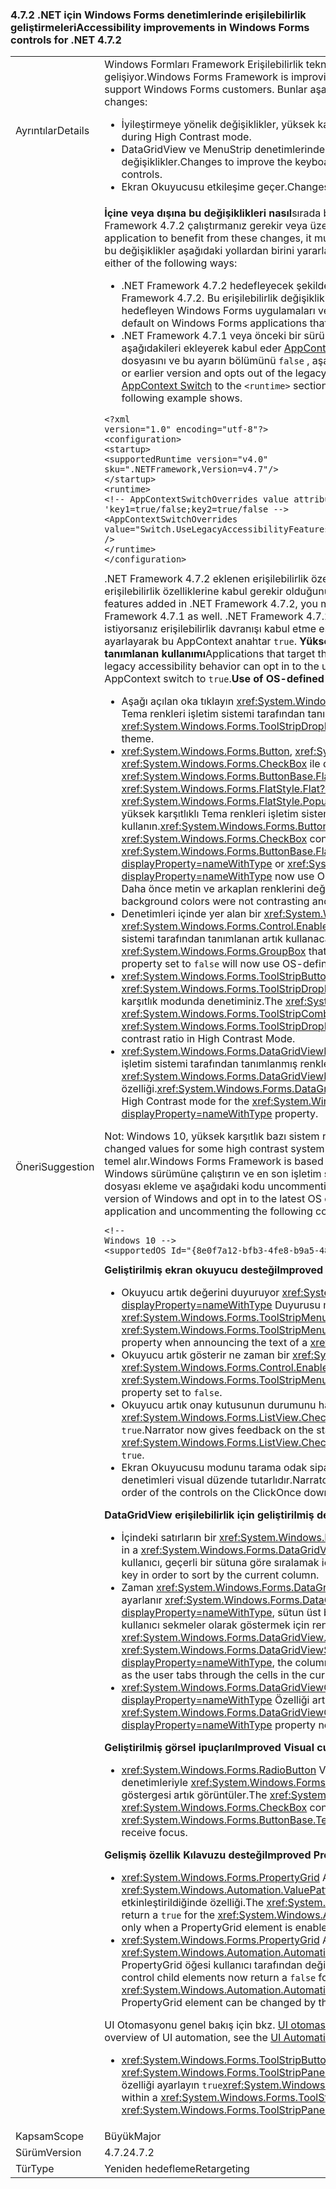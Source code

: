 ### <a name="accessibility-improvements-in-windows-forms-controls-for-net-472"></a><span data-ttu-id="67f0c-101">4.7.2 .NET için Windows Forms denetimlerinde erişilebilirlik geliştirmeleri</span><span class="sxs-lookup"><span data-stu-id="67f0c-101">Accessibility improvements in Windows Forms controls for .NET 4.7.2</span></span>

|   |   |
|---|---|
|<span data-ttu-id="67f0c-102">Ayrıntılar</span><span class="sxs-lookup"><span data-stu-id="67f0c-102">Details</span></span>|<span data-ttu-id="67f0c-103">Windows Formları Framework Erişilebilirlik teknolojileri daha iyi destek ile Windows Forms müşteriler şekli gelişiyor.</span><span class="sxs-lookup"><span data-stu-id="67f0c-103">Windows Forms Framework is improving how it works with accessibility technologies to better support Windows Forms customers.</span></span> <span data-ttu-id="67f0c-104">Bunlar aşağıdaki değişiklikleri içerir:</span><span class="sxs-lookup"><span data-stu-id="67f0c-104">These include the following changes:</span></span><ul><li><span data-ttu-id="67f0c-105">İyileştirmeye yönelik değişiklikler, yüksek karşıtlık modunda görüntüleyin.</span><span class="sxs-lookup"><span data-stu-id="67f0c-105">Changes to improve display during High Contrast mode.</span></span></li><li><span data-ttu-id="67f0c-106">DataGridView ve MenuStrip denetimlerinde klavye gezintiyi iyileştirmeye yönelik değişiklikler.</span><span class="sxs-lookup"><span data-stu-id="67f0c-106">Changes to improve the keyboard navigation in the DataGridView and MenuStrip controls.</span></span></li><li><span data-ttu-id="67f0c-107">Ekran Okuyucusu etkileşime geçer.</span><span class="sxs-lookup"><span data-stu-id="67f0c-107">Changes to interaction with Narrator.</span></span></li></ul> | 
| <span data-ttu-id="67f0c-108">Öneri</span><span class="sxs-lookup"><span data-stu-id="67f0c-108">Suggestion</span></span> | <span data-ttu-id="67f0c-109"><strong>İçine veya dışına bu değişiklikleri nasıl</strong>sırada bu değişiklikleri yararlanmak uygulama için .NET Framework 4.7.2 çalıştırmanız gerekir veya üzeri.</span><span class="sxs-lookup"><span data-stu-id="67f0c-109"><strong>How to opt in or out of these changes</strong>In order for the application to benefit from these changes, it must run on the .NET Framework 4.7.2 or later.</span></span> <span data-ttu-id="67f0c-110">Uygulamaya bu değişiklikler aşağıdaki yollardan birini yararlanabilir:</span><span class="sxs-lookup"><span data-stu-id="67f0c-110">The application can benefit from these changes in either of the following ways:</span></span><ul><li><span data-ttu-id="67f0c-111">.NET Framework 4.7.2 hedefleyecek şekilde derlenmiştir.</span><span class="sxs-lookup"><span data-stu-id="67f0c-111">It is recompiled to target the .NET Framework 4.7.2.</span></span> <span data-ttu-id="67f0c-112">Bu erişilebilirlik değişiklikleri etkin varsayılan olarak .NET Framework'ü 4.7.2 hedefleyen Windows Forms uygulamaları veya üzeri.</span><span class="sxs-lookup"><span data-stu-id="67f0c-112">These accessibility changes are enabled by default on Windows Forms applications that target the .NET Framework 4.7.2 or later.</span></span></li><li><span data-ttu-id="67f0c-113">.NET Framework 4.7.1 veya önceki bir sürümünü hedefleyen ve eski erişilebilirlik davranışları dışında aşağıdakileri ekleyerek kabul eder [AppContext anahtar](https://docs.microsoft.com/dotnet/framework/configure-apps/file-schema/runtime/appcontextswitchoverrides-element) için <code>&lt;runtime&gt;</code> uygulama yapılandırma dosyasını ve bu ayarın bölümünü <code>false</code> , aşağıdaki örnek gösterir.</span><span class="sxs-lookup"><span data-stu-id="67f0c-113">It targets the .NET Framework 4.7.1 or earlier version and opts out of the legacy accessibility behaviors by adding the following [AppContext Switch](https://docs.microsoft.com/dotnet/framework/configure-apps/file-schema/runtime/appcontextswitchoverrides-element) to the <code>&lt;runtime&gt;</code> section of the app config file and setting it to <code>false</code>, as the following example shows.</span></span></li></ul><pre><code class="lang-xml">&lt;?xml version=&quot;1.0&quot; encoding=&quot;utf-8&quot;?&gt;&#13;&#10;&lt;configuration&gt;&#13;&#10;&lt;startup&gt;&#13;&#10;&lt;supportedRuntime version=&quot;v4.0&quot; sku=&quot;.NETFramework,Version=v4.7&quot;/&gt;&#13;&#10;&lt;/startup&gt;&#13;&#10;&lt;runtime&gt;&#13;&#10;&lt;!-- AppContextSwitchOverrides value attribute is in the form of &#39;key1=true/false;key2=true/false  --&gt;&#13;&#10;&lt;AppContextSwitchOverrides value=&quot;Switch.UseLegacyAccessibilityFeatures=false;Switch.UseLegacyAccessibilityFeatures.2=false&quot; /&gt;&#13;&#10;&lt;/runtime&gt;&#13;&#10;&lt;/configuration&gt;&#13;&#10;</code></pre><span data-ttu-id="67f0c-114">.NET Framework 4.7.2 eklenen erişilebilirlik özelliklerini kabul etmek için de .NET Framework 4.7.1 de erişilebilirlik özelliklerine kabul gerekir olduğunu unutmayın.</span><span class="sxs-lookup"><span data-stu-id="67f0c-114">Note that to opt in to the accessibility features added in .NET Framework 4.7.2, you must also opt in to accessibility features of .NET Framework 4.7.1 as well.</span></span> <span data-ttu-id="67f0c-115">.NET Framework 4.7.2 hedefleyen uygulamalar veya üzeri ve eski korumak istiyorsanız erişilebilirlik davranışı kabul etme eski erişilebilirlik özelliklerinin kullanımı için açıkça ayarlayarak bu AppContext anahtar <code>true</code>. <strong>Yüksek karşıtlıklı Tema renkleri işletim sistemi tarafından tanımlanan kullanımı</strong></span><span class="sxs-lookup"><span data-stu-id="67f0c-115">Applications that target the .NET Framework 4.7.2 or later and want to preserve the legacy accessibility behavior can opt in to the use of legacy accessibility features by explicitly setting this AppContext switch to <code>true</code>.<strong>Use of OS-defined colors in High Contrast themes</strong></span></span><ul><li><span data-ttu-id="67f0c-116">Aşağı açılan oka tıklayın <xref:System.Windows.Forms.ToolStripDropDownButton> artık yüksek karşıtlıklı Tema renkleri işletim sistemi tarafından tanımlanan kullanır.</span><span class="sxs-lookup"><span data-stu-id="67f0c-116">The drop down arrow of the <xref:System.Windows.Forms.ToolStripDropDownButton> now uses OS-defined colors in High Contrast theme.</span></span></li><li><span data-ttu-id="67f0c-117"><xref:System.Windows.Forms.Button>, <xref:System.Windows.Forms.RadioButton> ve <xref:System.Windows.Forms.CheckBox> ile denetimleri <xref:System.Windows.Forms.ButtonBase.FlatStyle> kümesine <xref:System.Windows.Forms.FlatStyle.Flat?displayProperty=nameWithType> veya <xref:System.Windows.Forms.FlatStyle.Popup?displayProperty=nameWithType> artık seçildiğinde yüksek karşıtlıklı Tema renkleri işletim sistemi tarafından tanımlanan kullanın.</span><span class="sxs-lookup"><span data-stu-id="67f0c-117"><xref:System.Windows.Forms.Button>, <xref:System.Windows.Forms.RadioButton> and <xref:System.Windows.Forms.CheckBox> controls with <xref:System.Windows.Forms.ButtonBase.FlatStyle> set to <xref:System.Windows.Forms.FlatStyle.Flat?displayProperty=nameWithType> or <xref:System.Windows.Forms.FlatStyle.Popup?displayProperty=nameWithType> now use OS-defined colors in High Contrast theme when selected.</span></span> <span data-ttu-id="67f0c-118">Daha önce metin ve arkaplan renklerini değil çakışan ve okunması zor.</span><span class="sxs-lookup"><span data-stu-id="67f0c-118">Previously, text and background colors were not contrasting and were hard to read.</span></span></li><li><span data-ttu-id="67f0c-119">Denetimleri içinde yer alan bir <xref:System.Windows.Forms.GroupBox> olan kendi <xref:System.Windows.Forms.Control.Enabled> özelliğini <code>false</code> yüksek karşıtlıklı Tema renkleri işletim sistemi tarafından tanımlanan artık kullanacaktır.</span><span class="sxs-lookup"><span data-stu-id="67f0c-119">Controls contained within a <xref:System.Windows.Forms.GroupBox> that has its <xref:System.Windows.Forms.Control.Enabled> property set to <code>false</code> will now use OS-defined colors in High Contrast theme.</span></span></li><li><span data-ttu-id="67f0c-120"><xref:System.Windows.Forms.ToolStripButton>, <xref:System.Windows.Forms.ToolStripComboBox>, Ve <xref:System.Windows.Forms.ToolStripDropDownButton> artan parlaklık bir Karşıtlık oranı yüksek karşıtlık modunda denetiminiz.</span><span class="sxs-lookup"><span data-stu-id="67f0c-120">The <xref:System.Windows.Forms.ToolStripButton>, <xref:System.Windows.Forms.ToolStripComboBox>, and <xref:System.Windows.Forms.ToolStripDropDownButton> controls have an increased luminosity contrast ratio in High Contrast Mode.</span></span></li><li><span data-ttu-id="67f0c-121"><xref:System.Windows.Forms.DataGridViewLinkCell> Varsayılan olarak, yüksek karşıtlık modunda işletim sistemi tarafından tanımlanmış renkleri kullanıp kullanmayacağını <xref:System.Windows.Forms.DataGridViewLinkCell.LinkColor?displayProperty=nameWithType> özelliği.</span><span class="sxs-lookup"><span data-stu-id="67f0c-121"><xref:System.Windows.Forms.DataGridViewLinkCell> will by default use OS-defined colors in High Contrast mode for the <xref:System.Windows.Forms.DataGridViewLinkCell.LinkColor?displayProperty=nameWithType> property.</span></span></li></ul><span data-ttu-id="67f0c-122">Not: Windows 10, yüksek karşıtlık bazı sistem renkleri için değerler değişti.</span><span class="sxs-lookup"><span data-stu-id="67f0c-122">NOTE: Windows 10 has changed values for some high contrast system colors.</span></span> <span data-ttu-id="67f0c-123">Windows Formları Framework Win32 altyapısını temel alır.</span><span class="sxs-lookup"><span data-stu-id="67f0c-123">Windows Forms Framework is based on the Win32 framework.</span></span> <span data-ttu-id="67f0c-124">En iyi deneyim için en son Windows sürümüne çalıştırın ve en son işletim sistemi değişiklikleri bir test uygulamasında app.manifest dosyası ekleme ve aşağıdaki kodu uncommenting kabul et:</span><span class="sxs-lookup"><span data-stu-id="67f0c-124">For the best experience, run on the latest version of Windows and opt in to the latest OS changes by adding an app.manifest file in a test application and uncommenting the following code:</span></span><pre><code>&lt;!-- Windows 10 --&gt;&#13;&#10;&lt;supportedOS Id=&quot;{8e0f7a12-bfb3-4fe8-b9a5-48fd50a15a9a}&quot; /&gt;&#13;&#10;</code></pre><span data-ttu-id="67f0c-125"><strong>Geliştirilmiş ekran okuyucu desteği</strong></span><span class="sxs-lookup"><span data-stu-id="67f0c-125"><strong>Improved Narrator support</strong></span></span><ul><li><span data-ttu-id="67f0c-126">Okuyucu artık değerini duyuruyor <xref:System.Windows.Forms.ToolStripMenuItem.ShortcutKeys?displayProperty=nameWithType> Duyurusu metni hareketlendiremezsiniz bir <xref:System.Windows.Forms.ToolStripMenuItem>.</span><span class="sxs-lookup"><span data-stu-id="67f0c-126">Narrator now announces the value of the <xref:System.Windows.Forms.ToolStripMenuItem.ShortcutKeys?displayProperty=nameWithType> property when announcing the text of a <xref:System.Windows.Forms.ToolStripMenuItem>.</span></span></li><li><span data-ttu-id="67f0c-127">Okuyucu artık gösterir ne zaman bir <xref:System.Windows.Forms.ToolStripMenuItem> sahip kendi <xref:System.Windows.Forms.Control.Enabled> özelliğini <code>false</code>.</span><span class="sxs-lookup"><span data-stu-id="67f0c-127">Narrator now indicates when a <xref:System.Windows.Forms.ToolStripMenuItem> has its <xref:System.Windows.Forms.Control.Enabled> property set to <code>false</code>.</span></span></li><li><span data-ttu-id="67f0c-128">Okuyucu artık onay kutusunun durumunu hakkında geri bildirim sağlar, <xref:System.Windows.Forms.ListView.CheckBoxes?displayProperty=nameWithType> özelliği <code>true</code>.</span><span class="sxs-lookup"><span data-stu-id="67f0c-128">Narrator now gives feedback on the state of a check box when the <xref:System.Windows.Forms.ListView.CheckBoxes?displayProperty=nameWithType> property is set to <code>true</code>.</span></span></li><li><span data-ttu-id="67f0c-129">Ekran Okuyucusu modunu tarama odak sipariş artık ClickOnce indirme iletişim kutusu penceresine denetimleri visual düzende tutarlıdır.</span><span class="sxs-lookup"><span data-stu-id="67f0c-129">Narrator Scan Mode focus order is now consistent with the visual order of the controls on the ClickOnce download dialog window.</span></span></li></ul><span data-ttu-id="67f0c-130"><strong>DataGridView erişilebilirlik için geliştirilmiş destek</strong></span><span class="sxs-lookup"><span data-stu-id="67f0c-130"><strong>Improved DataGridView Accessibility support</strong></span></span><ul><li><span data-ttu-id="67f0c-131">İçindeki satırların bir <xref:System.Windows.Forms.DataGridView> klavyeyi kullanarak sıralanabilir.</span><span class="sxs-lookup"><span data-stu-id="67f0c-131">Rows in a <xref:System.Windows.Forms.DataGridView> can now be sorted using the keyboard.</span></span> <span data-ttu-id="67f0c-132">Artık bir kullanıcı, geçerli bir sütuna göre sıralamak için F3 tuşuna kullanabilirsiniz.</span><span class="sxs-lookup"><span data-stu-id="67f0c-132">Now a user can use the F3 key in order to sort by the current column.</span></span></li><li><span data-ttu-id="67f0c-133">Zaman <xref:System.Windows.Forms.DataGridView.SelectionMode?displayProperty=nameWithType> ayarlanır <xref:System.Windows.Forms.DataGridViewSelectionMode.FullRowSelect?displayProperty=nameWithType>, sütun üst bilgisinin geçerli sütunun hücre geçerli satırda aracılığıyla kullanıcı sekmeler olarak göstermek için renk değiştirir.</span><span class="sxs-lookup"><span data-stu-id="67f0c-133">When the <xref:System.Windows.Forms.DataGridView.SelectionMode?displayProperty=nameWithType> is set to <xref:System.Windows.Forms.DataGridViewSelectionMode.FullRowSelect?displayProperty=nameWithType>, the column header will change color to indicate the current column as the user tabs through the cells in the current row.</span></span></li><li><span data-ttu-id="67f0c-134"><xref:System.Windows.Forms.DataGridViewCell.DataGridViewCellAccessibleObject.Parent?displayProperty=nameWithType> Özelliği artık doğru üst denetim döndürür.</span><span class="sxs-lookup"><span data-stu-id="67f0c-134">The <xref:System.Windows.Forms.DataGridViewCell.DataGridViewCellAccessibleObject.Parent?displayProperty=nameWithType> property now returns the correct parent control.</span></span></li></ul><span data-ttu-id="67f0c-135"><strong>Geliştirilmiş görsel ipuçları</strong></span><span class="sxs-lookup"><span data-stu-id="67f0c-135"><strong>Improved Visual cues</strong></span></span><ul><li><span data-ttu-id="67f0c-136"><xref:System.Windows.Forms.RadioButton> Ve <xref:System.Windows.Forms.CheckBox> boş denetimleriyle <xref:System.Windows.Forms.ButtonBase.Text> odak aldıklarında özelliği bir odak göstergesi artık görüntüler.</span><span class="sxs-lookup"><span data-stu-id="67f0c-136">The <xref:System.Windows.Forms.RadioButton> and <xref:System.Windows.Forms.CheckBox> controls with an empty <xref:System.Windows.Forms.ButtonBase.Text> property will now display a focus indicator when they receive focus.</span></span></li></ul><span data-ttu-id="67f0c-137"><strong>Gelişmiş özellik Kılavuzu desteği</strong></span><span class="sxs-lookup"><span data-stu-id="67f0c-137"><strong>Improved Property Grid Support</strong></span></span><ul><li><span data-ttu-id="67f0c-138"><xref:System.Windows.Forms.PropertyGrid> Alt öğeleri artık dönüş denetleyen bir <code>true</code> için <xref:System.Windows.Automation.ValuePattern.IsReadOnlyProperty> PropertyGrid öğe etkinleştirildiğinde özelliği.</span><span class="sxs-lookup"><span data-stu-id="67f0c-138">The <xref:System.Windows.Forms.PropertyGrid> control child elements now return a <code>true</code> for the  <xref:System.Windows.Automation.ValuePattern.IsReadOnlyProperty> property only when a PropertyGrid element is enabled.</span></span></li><li><span data-ttu-id="67f0c-139"><xref:System.Windows.Forms.PropertyGrid> Alt öğeleri artık dönüş denetleyen bir <code>false</code> için <xref:System.Windows.Automation.AutomationElement.IsEnabledProperty> özelliğine yalnızca bir PropertyGrid öğesi kullanıcı tarafından değiştirilebilir.</span><span class="sxs-lookup"><span data-stu-id="67f0c-139">The <xref:System.Windows.Forms.PropertyGrid> control child elements now return a <code>false</code> for the <xref:System.Windows.Automation.AutomationElement.IsEnabledProperty> property only when a PropertyGrid element can be changed by the user.</span></span></li></ul><span data-ttu-id="67f0c-140">UI Otomasyonu genel bakış için bkz. [UI otomasyonuna genel bakış](https://docs.microsoft.com/dotnet/framework/ui-automation/ui-automation-overview). <strong>Geliştirilmiş klavye gezintisi</strong></span><span class="sxs-lookup"><span data-stu-id="67f0c-140">For an overview of UI automation, see the [UI Automation Overview](https://docs.microsoft.com/dotnet/framework/ui-automation/ui-automation-overview).<strong>Improved keyboard navigation</strong></span></span><ul><li><span data-ttu-id="67f0c-141"><xref:System.Windows.Forms.ToolStripButton> artık içinde yer alan, odağı sağlar bir <xref:System.Windows.Forms.ToolStripPanel> olan <xref:System.Windows.Forms.ToolStripPanel.TabStop> özelliği ayarlayın <code>true</code></span><span class="sxs-lookup"><span data-stu-id="67f0c-141"><xref:System.Windows.Forms.ToolStripButton> now allows focus when contained within a <xref:System.Windows.Forms.ToolStripPanel> that has the <xref:System.Windows.Forms.ToolStripPanel.TabStop> property set to <code>true</code></span></span></li></ul>|
|<span data-ttu-id="67f0c-142">Kapsam</span><span class="sxs-lookup"><span data-stu-id="67f0c-142">Scope</span></span>|<span data-ttu-id="67f0c-143">Büyük</span><span class="sxs-lookup"><span data-stu-id="67f0c-143">Major</span></span>|
|<span data-ttu-id="67f0c-144">Sürüm</span><span class="sxs-lookup"><span data-stu-id="67f0c-144">Version</span></span>|<span data-ttu-id="67f0c-145">4.7.2</span><span class="sxs-lookup"><span data-stu-id="67f0c-145">4.7.2</span></span>|
|<span data-ttu-id="67f0c-146">Tür</span><span class="sxs-lookup"><span data-stu-id="67f0c-146">Type</span></span>|<span data-ttu-id="67f0c-147">Yeniden hedefleme</span><span class="sxs-lookup"><span data-stu-id="67f0c-147">Retargeting</span></span>|


